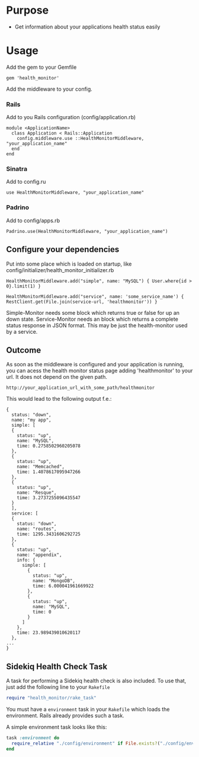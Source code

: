 Purpose
=======

* Get information about your applications health status easily

Usage
=====

Add the gem to your Gemfile

    gem 'health_monitor'

Add the middleware to your config.

### Rails

Add to you Rails configuration (config/application.rb)

    module <ApplicationName>
      class Application < Rails::Application
        config.middleware.use ::HealthMonitorMiddleware, "your_application_name"
      end
    end

### Sinatra

Add to config.ru

    use HealthMonitorMiddleware, "your_application_name"

### Padrino

Add to config/apps.rb

    Padrino.use(HealthMonitorMiddleware, "your_application_name")


## Configure your dependencies

Put into some place which is loaded on startup, like config/initializer/health_monitor_initializer.rb

    HealthMonitorMiddleware.add("simple", name: "MySQL") { User.where{id > 0}.limit(1) }
  
    HealthMonitorMiddleware.add("service", name: 'some_service_name') { RestClient.get(File.join(service-url, 'healthmonitor')) }

Simple-Monitor needs some block which returns true or false for up an down state. Service-Monitor needs an block which returns a complete status response in JSON format. This may be just the health-monitor used by a service.

## Outcome

As soon as the middleware is configured and your application is running, you can acess the health monitor status page adding 'healthmonitor' to your url. It does not depend on the given path.

    http://your_application_url_with_some_path/healthmonitor

This would lead to the following output f.e.:

    {
      status: "down",
      name: "my app",
      simple: [
      {
        status: "up",
        name: "MySQL",
        time: 0.2758502960205078
      },
      {
        status: "up",
        name: "Memcached",
        time: 1.4078617095947266
      },
      {
        status: "up",
        name: "Resque",
        time: 3.2737255096435547
      }
      ],
      service: [
      {
        status: "down",
        name: "routes",
        time: 1295.3431606292725
      },
      {
        status: "up",
        name: "appendix",
        info: {
          simple: [
            {
              status: "up",
              name: "MongoDB",
              time: 6.000041961669922
            },
            {
              status: "up",
              name: "MySQL",
              time: 0
            }
          ]
        },
        time: 23.989439010620117
      },
    ...
    }


## Sidekiq Health Check Task

A task for performing a Sidekiq health check is also included. To use that, just add the following line to your `Rakefile`

```ruby
require "health_monitor/rake_task"
```

You must have a `environment` task in your `Rakefile` which loads the environment.  Rails already provides such a task.

A simple environment task looks like this:

```ruby
task :environment do
  require_relative "./config/environment" if File.exists?("./config/environment")
end
```
